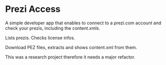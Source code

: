 Prezi Access
============

A simple developer app that enables to connect to a prezi.com account and check your prezis, including the content.xmls.

Lists prezis. Checks license infos.

Download PEZ files, extracts and shows content.xml from them.

This was a research project therefore it needs a major refactor.
